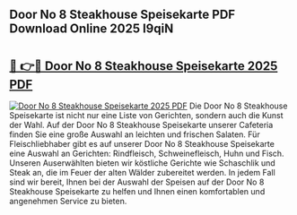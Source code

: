 ## Door No 8 Steakhouse Speisekarte PDF Download Online 2025 I9qiN

# <h2><a href="http://gc7t89b.nevu.top/?p=Door+No+8+Steakhouse+Speisekarte">🔗 👉🔴 Door No 8 Steakhouse Speisekarte 2025 PDF</a></h2>

[![Door No 8 Steakhouse Speisekarte 2025 PDF](https://i.imgur.com/dBaPXMq.png)](http://gc7t89b.nevu.top/?p=Door+No+8+Steakhouse+Speisekarte)
Die Door No 8 Steakhouse Speisekarte ist nicht nur eine Liste von Gerichten, sondern auch die Kunst der Wahl. Auf der Door No 8 Steakhouse Speisekarte unserer Cafeteria finden Sie eine große Auswahl an leichten und frischen Salaten. Für Fleischliebhaber gibt es auf unserer Door No 8 Steakhouse Speisekarte eine Auswahl an Gerichten: Rindfleisch, Schweinefleisch, Huhn und Fisch. Unseren Auserwählten bieten wir köstliche Gerichte wie Schaschlik und Steak an, die im Feuer der alten Wälder zubereitet werden. In jedem Fall sind wir bereit, Ihnen bei der Auswahl der Speisen auf der Door No 8 Steakhouse Speisekarte zu helfen und Ihnen einen komfortablen und angenehmen Service zu bieten.
